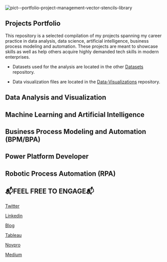 ![pict--portfolio-project-management-vector-stencils-library](https://user-images.githubusercontent.com/54411162/229269447-093ce8ae-f21e-488e-8a41-b2a9f62932cc.png)

## Projects Portfolio

This repository is a selected compilation of my projects spanning my career practice in data analysis, data science, artificial intelligence, business process modeling and automation. These projects are meant to showcase skills as well as help others acquire highly demanded tech skills in modern enterprises.

* Datasets used for the analysis are located in the other [Datasets](https://github.com/EngNormie/Datasets/) repository.

* Data visualization files are located in the [Data-Visualizations](https://github.com/EngNormie/Data-Visualization) repository.


## Data Analysis and Visualization

## Machine Learning and Artificial Intelligence

## Business Process Modeling and Automation (BPM/BPA)

## Power Platform Developer

## Robotic Process Automation (RPA)

## 📬FEEL FREE TO ENGAGE📬

[Twitter](https://twitter.com/Eng_Normie)

[Linkedin](https://www.linkedin.com/in/normangwangwava/)

[Blog](https://engnormie.wordpress.com/)

[Tableau](https://tableau.com/engnormie)

[Novpro](https://novpro.com/engnormie)

[Medium](https://medium.com/engnormie)
